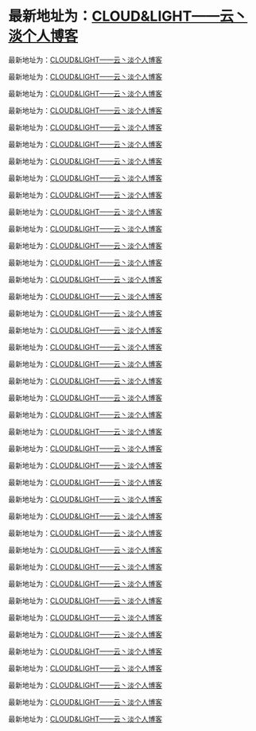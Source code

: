 # 最新地址为：[CLOUD&LIGHT——云丶淡个人博客](https://wangyichao1.cn/)
最新地址为：[CLOUD&LIGHT——云丶淡个人博客](https://wangyichao1.cn/)

最新地址为：[CLOUD&LIGHT——云丶淡个人博客](https://wangyichao1.cn/)

最新地址为：[CLOUD&LIGHT——云丶淡个人博客](https://wangyichao1.cn/)

最新地址为：[CLOUD&LIGHT——云丶淡个人博客](https://wangyichao1.cn/)

最新地址为：[CLOUD&LIGHT——云丶淡个人博客](https://wangyichao1.cn/)

最新地址为：[CLOUD&LIGHT——云丶淡个人博客](https://wangyichao1.cn/)

最新地址为：[CLOUD&LIGHT——云丶淡个人博客](https://wangyichao1.cn/)

最新地址为：[CLOUD&LIGHT——云丶淡个人博客](https://wangyichao1.cn/)

最新地址为：[CLOUD&LIGHT——云丶淡个人博客](https://wangyichao1.cn/)

最新地址为：[CLOUD&LIGHT——云丶淡个人博客](https://wangyichao1.cn/)

最新地址为：[CLOUD&LIGHT——云丶淡个人博客](https://wangyichao1.cn/)

最新地址为：[CLOUD&LIGHT——云丶淡个人博客](https://wangyichao1.cn/)

最新地址为：[CLOUD&LIGHT——云丶淡个人博客](https://wangyichao1.cn/)

最新地址为：[CLOUD&LIGHT——云丶淡个人博客](https://wangyichao1.cn/)

最新地址为：[CLOUD&LIGHT——云丶淡个人博客](https://wangyichao1.cn/)

最新地址为：[CLOUD&LIGHT——云丶淡个人博客](https://wangyichao1.cn/)

最新地址为：[CLOUD&LIGHT——云丶淡个人博客](https://wangyichao1.cn/)

最新地址为：[CLOUD&LIGHT——云丶淡个人博客](https://wangyichao1.cn/)

最新地址为：[CLOUD&LIGHT——云丶淡个人博客](https://wangyichao1.cn/)

最新地址为：[CLOUD&LIGHT——云丶淡个人博客](https://wangyichao1.cn/)

最新地址为：[CLOUD&LIGHT——云丶淡个人博客](https://wangyichao1.cn/)

最新地址为：[CLOUD&LIGHT——云丶淡个人博客](https://wangyichao1.cn/)

最新地址为：[CLOUD&LIGHT——云丶淡个人博客](https://wangyichao1.cn/)

最新地址为：[CLOUD&LIGHT——云丶淡个人博客](https://wangyichao1.cn/)

最新地址为：[CLOUD&LIGHT——云丶淡个人博客](https://wangyichao1.cn/)

最新地址为：[CLOUD&LIGHT——云丶淡个人博客](https://wangyichao1.cn/)

最新地址为：[CLOUD&LIGHT——云丶淡个人博客](https://wangyichao1.cn/)

最新地址为：[CLOUD&LIGHT——云丶淡个人博客](https://wangyichao1.cn/)

最新地址为：[CLOUD&LIGHT——云丶淡个人博客](https://wangyichao1.cn/)

最新地址为：[CLOUD&LIGHT——云丶淡个人博客](https://wangyichao1.cn/)

最新地址为：[CLOUD&LIGHT——云丶淡个人博客](https://wangyichao1.cn/)

最新地址为：[CLOUD&LIGHT——云丶淡个人博客](https://wangyichao1.cn/)

最新地址为：[CLOUD&LIGHT——云丶淡个人博客](https://wangyichao1.cn/)

最新地址为：[CLOUD&LIGHT——云丶淡个人博客](https://wangyichao1.cn/)

最新地址为：[CLOUD&LIGHT——云丶淡个人博客](https://wangyichao1.cn/)

最新地址为：[CLOUD&LIGHT——云丶淡个人博客](https://wangyichao1.cn/)

最新地址为：[CLOUD&LIGHT——云丶淡个人博客](https://wangyichao1.cn/)

最新地址为：[CLOUD&LIGHT——云丶淡个人博客](https://wangyichao1.cn/)

最新地址为：[CLOUD&LIGHT——云丶淡个人博客](https://wangyichao1.cn/)

最新地址为：[CLOUD&LIGHT——云丶淡个人博客](https://wangyichao1.cn/)
